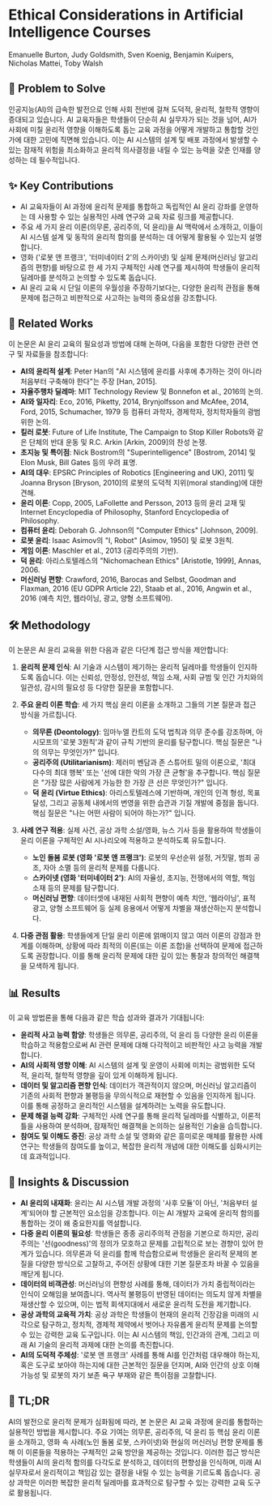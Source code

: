 # Ethical Considerations in Artificial Intelligence Courses

Emanuelle Burton, Judy Goldsmith, Sven Koenig, Benjamin Kuipers, Nicholas Mattei, Toby Walsh

## 🧩 Problem to Solve

인공지능(AI)의 급속한 발전으로 인해 사회 전반에 걸쳐 도덕적, 윤리적, 철학적 영향이 증대되고 있습니다. AI 교육자들은 학생들이 단순히 AI 실무자가 되는 것을 넘어, AI가 사회에 미칠 윤리적 영향을 이해하도록 돕는 교육 과정을 어떻게 개발하고 통합할 것인가에 대한 고민에 직면해 있습니다. 이는 AI 시스템의 설계 및 배포 과정에서 발생할 수 있는 잠재적 위험을 최소화하고 윤리적 의사결정을 내릴 수 있는 능력을 갖춘 인재를 양성하는 데 필수적입니다.

## ✨ Key Contributions

- AI 교육자들이 AI 과정에 윤리적 문제를 통합하고 독립적인 AI 윤리 강좌를 운영하는 데 사용할 수 있는 실용적인 사례 연구와 교육 자료 링크를 제공합니다.
- 주요 세 가지 윤리 이론(의무론, 공리주의, 덕 윤리)을 AI 맥락에서 소개하고, 이들이 AI 시스템 설계 및 동작의 윤리적 함의를 분석하는 데 어떻게 활용될 수 있는지 설명합니다.
- 영화 ('로봇 앤 프랭크', '터미네이터 2'의 스카이넷) 및 실제 문제(머신러닝 알고리즘의 편향)를 바탕으로 한 세 가지 구체적인 사례 연구를 제시하여 학생들이 윤리적 딜레마를 분석하고 논의할 수 있도록 돕습니다.
- AI 윤리 교육 시 단일 이론의 우월성을 주장하기보다는, 다양한 윤리적 관점을 통해 문제에 접근하고 비판적으로 사고하는 능력의 중요성을 강조합니다.

## 📎 Related Works

이 논문은 AI 윤리 교육의 필요성과 방법에 대해 논하며, 다음을 포함한 다양한 관련 연구 및 자료들을 참조합니다:

- **AI의 윤리적 설계**: Peter Han의 "AI 시스템에 윤리를 사후에 추가하는 것이 아니라 처음부터 구축해야 한다"는 주장 [Han, 2015].
- **자율주행차 딜레마**: MIT Technology Review 및 Bonnefon et al., 2016의 논의.
- **AI와 일자리**: Eco, 2016, Piketty, 2014, Brynjolfsson and McAfee, 2014, Ford, 2015, Schumacher, 1979 등 컴퓨터 과학자, 경제학자, 정치학자들의 광범위한 논의.
- **킬러 로봇**: Future of Life Institute, The Campaign to Stop Killer Robots와 같은 단체의 반대 운동 및 R.C. Arkin [Arkin, 2009]의 찬성 논쟁.
- **초지능 및 특이점**: Nick Bostrom의 "Superintelligence" [Bostrom, 2014] 및 Elon Musk, Bill Gates 등의 우려 표명.
- **AI의 대우**: EPSRC Principles of Robotics [Engineering and UK), 2011] 및 Joanna Bryson [Bryson, 2010]의 로봇의 도덕적 지위(moral standing)에 대한 견해.
- **윤리 이론**: Copp, 2005, LaFollette and Persson, 2013 등의 윤리 교재 및 Internet Encyclopedia of Philosophy, Stanford Encyclopedia of Philosophy.
- **컴퓨터 윤리**: Deborah G. Johnson의 "Computer Ethics" [Johnson, 2009].
- **로봇 윤리**: Isaac Asimov의 "I, Robot" [Asimov, 1950] 및 로봇 3원칙.
- **게임 이론**: Maschler et al., 2013 (공리주의의 기반).
- **덕 윤리**: 아리스토텔레스의 "Nichomachean Ethics" [Aristotle, 1999], Annas, 2006.
- **머신러닝 편향**: Crawford, 2016, Barocas and Selbst, Goodman and Flaxman, 2016 (EU GDPR Article 22), Staab et al., 2016, Angwin et al., 2016 (예측 치안, 웹라이닝, 광고, 양형 소프트웨어).

## 🛠️ Methodology

이 논문은 AI 윤리 교육을 위한 다음과 같은 다단계 접근 방식을 제안합니다:

1. **윤리적 문제 인식**: AI 기술과 시스템이 제기하는 윤리적 딜레마를 학생들이 인지하도록 돕습니다. 이는 신뢰성, 안정성, 안전성, 책임 소재, 사회 규범 및 인간 가치와의 일관성, 감시의 필요성 등 다양한 질문을 포함합니다.

2. **주요 윤리 이론 학습**: 세 가지 핵심 윤리 이론을 소개하고 그들의 기본 질문과 접근 방식을 가르칩니다.

   - **의무론 (Deontology)**: 임마누엘 칸트의 도덕 법칙과 의무 준수를 강조하며, 아시모프의 '로봇 3원칙'과 같이 규칙 기반의 윤리를 탐구합니다. 핵심 질문은 "나의 의무는 무엇인가?" 입니다.
   - **공리주의 (Utilitarianism)**: 제러미 벤담과 존 스튜어트 밀의 이론으로, '최대 다수의 최대 행복' 또는 '선에 대한 악의 가장 큰 균형'을 추구합니다. 핵심 질문은 "가장 많은 사람에게 가능한 한 가장 큰 선은 무엇인가?" 입니다.
   - **덕 윤리 (Virtue Ethics)**: 아리스토텔레스에 기반하며, 개인의 인격 형성, 목표 달성, 그리고 공동체 내에서의 번영을 위한 습관과 기질 개발에 중점을 둡니다. 핵심 질문은 "나는 어떤 사람이 되어야 하는가?" 입니다.

3. **사례 연구 적용**: 실제 사건, 공상 과학 소설/영화, 뉴스 기사 등을 활용하여 학생들이 윤리 이론을 구체적인 AI 시나리오에 적용하고 분석하도록 유도합니다.

   - **노인 돌봄 로봇 (영화 '로봇 앤 프랭크')**: 로봇의 우선순위 설정, 거짓말, 범죄 공조, 자아 소멸 등의 윤리적 문제를 다룹니다.
   - **스카이넷 (영화 '터미네이터 2')**: AI의 자율성, 초지능, 전쟁에서의 역할, 책임 소재 등의 문제를 탐구합니다.
   - **머신러닝 편향**: 데이터셋에 내재된 사회적 편향이 예측 치안, '웹라이닝', 표적 광고, 양형 소프트웨어 등 실제 응용에서 어떻게 차별을 재생산하는지 분석합니다.

4. **다중 관점 활용**: 학생들에게 단일 윤리 이론에 얽매이지 않고 여러 이론의 강점과 한계를 이해하며, 상황에 따라 최적의 이론(또는 이론 조합)을 선택하여 문제에 접근하도록 권장합니다. 이를 통해 윤리적 문제에 대한 깊이 있는 통찰과 창의적인 해결책을 모색하게 됩니다.

## 📊 Results

이 교육 방법론을 통해 다음과 같은 학습 성과와 결과가 기대됩니다:

- **윤리적 사고 능력 함양**: 학생들은 의무론, 공리주의, 덕 윤리 등 다양한 윤리 이론을 학습하고 적용함으로써 AI 관련 문제에 대해 다각적이고 비판적인 사고 능력을 개발합니다.
- **AI의 사회적 영향 이해**: AI 시스템의 설계 및 운영이 사회에 미치는 광범위한 도덕적, 윤리적, 철학적 영향을 깊이 있게 이해하게 됩니다.
- **데이터 및 알고리즘 편향 인식**: 데이터가 객관적이지 않으며, 머신러닝 알고리즘이 기존의 사회적 편향과 불평등을 무의식적으로 재현할 수 있음을 인지하게 됩니다. 이를 통해 공정하고 윤리적인 시스템을 설계하려는 노력을 유도합니다.
- **문제 해결 능력 강화**: 구체적인 사례 연구를 통해 윤리적 딜레마를 식별하고, 이론적 틀을 사용하여 분석하며, 잠재적인 해결책을 논의하는 실용적인 기술을 습득합니다.
- **참여도 및 이해도 증진**: 공상 과학 소설 및 영화와 같은 흥미로운 매체를 활용한 사례 연구는 학생들의 참여도를 높이고, 복잡한 윤리적 개념에 대한 이해도를 심화시키는 데 효과적입니다.

## 🧠 Insights & Discussion

- **AI 윤리의 내재화**: 윤리는 AI 시스템 개발 과정의 '사후 모듈'이 아닌, '처음부터 설계'되어야 할 근본적인 요소임을 강조합니다. 이는 AI 개발자 교육에 윤리적 함의를 통합하는 것이 왜 중요한지를 역설합니다.
- **다중 윤리 이론의 필요성**: 학생들은 종종 공리주의적 관점을 기본으로 하지만, 공리주의는 '선(goodness)'의 정의가 모호하고 문제를 고립적으로 보는 경향이 있어 한계가 있습니다. 의무론과 덕 윤리를 함께 학습함으로써 학생들은 윤리적 문제의 본질을 다양한 방식으로 고찰하고, 주어진 상황에 대한 기본 질문조차 바꿀 수 있음을 깨닫게 됩니다.
- **데이터의 비객관성**: 머신러닝의 편향성 사례를 통해, 데이터가 가치 중립적이라는 인식이 오해임을 보여줍니다. 역사적 불평등이 반영된 데이터는 의도치 않게 차별을 재생산할 수 있으며, 이는 법적 회색지대에서 새로운 윤리적 도전을 제기합니다.
- **공상 과학의 교육적 가치**: 공상 과학은 학생들이 현재의 윤리적 긴장감을 미래의 시각으로 탐구하고, 정치적, 경제적 제약에서 벗어나 자유롭게 윤리적 문제를 논의할 수 있는 강력한 교육 도구입니다. 이는 AI 시스템의 책임, 인간과의 관계, 그리고 미래 AI 기술의 윤리적 과제에 대한 논의를 촉진합니다.
- **AI의 도덕적 주체성**: '로봇 앤 프랭크' 사례를 통해 AI를 인간처럼 대우해야 하는지, 혹은 도구로 보아야 하는지에 대한 근본적인 질문을 던지며, AI와 인간의 상호 이해 가능성 및 로봇의 자기 보존 욕구 부재와 같은 특이점을 고찰합니다.

## 📌 TL;DR

AI의 발전으로 윤리적 문제가 심화됨에 따라, 본 논문은 AI 교육 과정에 윤리를 통합하는 실용적인 방법을 제시합니다. 주요 기여는 의무론, 공리주의, 덕 윤리 등 핵심 윤리 이론을 소개하고, 영화 속 사례(노인 돌봄 로봇, 스카이넷)와 현실의 머신러닝 편향 문제를 통해 이 이론들을 적용하는 구체적인 교육 방안을 제공하는 것입니다. 이러한 접근 방식은 학생들이 AI의 윤리적 함의를 다각도로 분석하고, 데이터의 편향성을 인식하며, 미래 AI 실무자로서 윤리적이고 책임감 있는 결정을 내릴 수 있는 능력을 기르도록 돕습니다. 공상 과학은 이러한 복잡한 윤리적 딜레마를 효과적으로 탐구할 수 있는 강력한 교육 도구로 활용됩니다.
